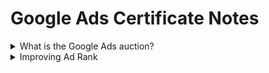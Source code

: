 # Google Ads Certificate Notes

<details><summary>What is the Google Ads auction?</summary>

The ad auction is Google’s way of deciding which ads will show and how they’re positioned.

#### How the Google Ads auction works
Google Ads uses an auction system to rank the ads that appear on the search results page, and to determine the cost for each ad click. The order in which ads appear on the page is based on a calculation called Ad Rank. 

Google users want ads they see to be relevant, and advertisers want to show relevant ads so that users will actually click on them.

Google uses a special version of a second-price auction that takes into account more than just bids. In a standard second-price auction based only on bids, the advertiser doesn’t have to pay their full bid. They only have to pay $0.01 more than the amount of the next highest bidder.

Say we have four advertisers competing for space on the search results page, and they’re willing to pay $4, $3, $2, and $1, respectively, for a user to click on their ad and visit their website. The first advertiser was bidding $4, but they'd only have to pay $3.01—which is $0.01 above the bid of the second highest advertiser. 
  
#### How Ad Rank determines your ad position
Google Ads calculates Ad Rank for every ad in the auction. Ad Rank determines your ad position and whether your ads are eligible to show at all. Generally speaking, the ad with the highest Ad Rank gets to show in the top position, and the ad with the second highest Ad Rank gets to show in the second position (assuming the ads clear the relevant thresholds), and so on.

1. Bid: When you set your bid, you're telling Google Ads the maximum amount you're willing to pay for a click on your ad. You often actually end up paying less, and you can change your bid at any time.
2. Ad rank threshold: To help ensure high-quality ads, we set minimum quality thresholds that an ad must achieve to show in a particular ad position.
3. Context of query: Context matters - looks at search terms the person has entered, the person’s location at the time of the search, the type of device they’re using (e.g., mobile or desktop), the time of the search, the nature of the search terms, other ads and search results that show on the page, and other user signals and attributes.
4. Ad extensions impact: When you create your ad, you have the option to add extra information to your ad, such as a phone number, or more links to specific pages on your site. Google Ads estimates how extensions and other ad formats you use will impact your ad's performance.
5. Auction-time ad quality: Google Ads also looks at how relevant and useful your ad and the website it links to are to the person who'll see it. Quality Score is an aggregated estimate of our assessment of the quality of your ad.
  
#### The three main factors that determine the quality of an ad
1. Expected clickthrough rate: This is our prediction of how often an ad will be clicked on when it's shown. Across Google, we rely on user feedback to drive decision making, and user clickthrough rates (CTRs) tell us what users respond to. By allowing users to vote with their clicks, we have millions of people who are helping us to decide which ads are best for each search query.
2. Ad landing page experience: Users want ad landing pages that help them find what they're looking for. A highly relevant landing page yields a higher score. A high-quality landing page should have appropriate and original content that helps the user complete their task. It should be easily navigable and transparent about the nature of the business, how the site interacts with the user's computer, and how it intends to use their personal information. 
3. Ad relevance: Ad relevance is a measure of how well an ad matches what the user is searching for, and helps to make sure that only useful ads are shown. It also prevents businesses from simply paying their way onto a search that's unrelated to their product or service.
  
#### How Ad Rank influences actual cost per click
Oftentimes, average cost per click (CPC) is not the price you’re paying for each of your clicks. Because the system is dynamic, the CPC can vary a lot from auction to auction and depends on a variety of factors, such as the context of each query. It's important to keep in mind that average CPC is just an average--meaning that the price you pay could be above or below that average.

Higher-quality ads typically lead to lower costs, better ad positions, and more advertising success. When users see better ads, they’re happier and more likely to actually click on those ads. 

</details>
<details><summary>Improving Ad Rank</summary>
#### What is Quality Score?
Quality Score is an estimate of the quality of your ads, keywords, and landing pages. Higher-quality ads can lead to lower prices and better ad positions. Quality score is composed of expected clickthrough rate, ad relevance, and landing page experience. 
  
</details>

